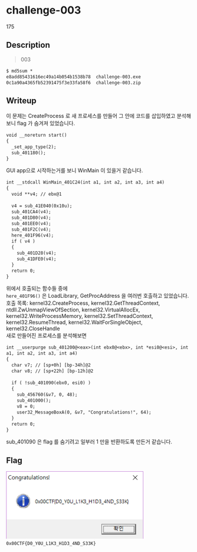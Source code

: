 # challenge-003
175

## Description
> 003  

```
$ md5sum *
e8add85431616ec49a14b054b1538b78  challenge-003.exe
0c1a90a4365fb52391475f3e33fa58f6  challenge-003.zip
```

## Writeup
이 문제는 CreateProcess 로 새 프로세스를 만들어 그 안에 코드를 삽입하였고 분석해보니 flag 가 숨겨져 있었습니다.  
  
```
void __noreturn start()
{
  _set_app_type(2);
  sub_401180();
}
```
GUI app으로 시작하는거를 보니 WinMain 이 있을거 같습니다.
```
int __stdcall WinMain_401C24(int a1, int a2, int a3, int a4)
{
  void **v4; // ebx@1

  v4 = sub_41E040(0x10u);
  sub_401CA4(v4);
  sub_401D80(v4);
  sub_401EE0(v4);
  sub_401F2C(v4);
  here_401F96(v4);
  if ( v4 )
  {
    sub_401D28(v4);
    sub_41DFE0(v4);
  }
  return 0;
}
```
위에서 호출되는 함수들 중에  
`here_401F96()` 은 LoadLibrary, GetProcAddress 을 여러번 호출하고 있었습니다.  
호출 목록: kernel32.CreateProcess, kernel32.GetThreadContext, ntdll.ZwUnmapViewOfSection, kernel32.VirtualAllocEx, kernel32.WriteProcessMemory, kernel32.SetThreadContext, kernel32.ResumeThread, kernel32.WaitForSingleObject, kernel32.CloseHandle  
새로 만들어진 프로세스를 분석해보면  
```
int __userpurge sub_401200@<eax>(int ebx0@<ebx>, int *esi0@<esi>, int a1, int a2, int a3, int a4)
{
  char v7; // [sp+0h] [bp-34h]@2
  char v8; // [sp+22h] [bp-12h]@2

  if ( !sub_401090(ebx0, esi0) )
  {
    sub_456760(&v7, 0, 48);
    sub_401000();
    v8 = 0;
    user32_MessageBoxA(0, &v7, "Congratulations!", 64);
  }
  return 0;
}
```
sub\_401090 은 flag 를 숨기려고 일부러 1 만을 반환하도록 만든거 같습니다.  

## Flag
![](./flag.png)  
`0x00CTF{D0_Y0U_L1K3_H1D3_4ND_S33K}`
